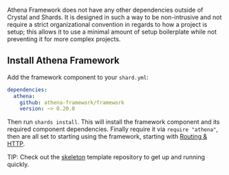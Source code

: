 Athena Framework does not have any other dependencies outside of Crystal and Shards.
It is designed in such a way to be non-intrusive and not require a strict organizational convention in regards to how a project is setup;
this allows it to use a minimal amount of setup boilerplate while not preventing it for more complex projects.

## Install Athena Framework

Add the framework component to your `shard.yml`:

```yaml
dependencies:
  athena:
    github: athena-framework/framework
    version: ~> 0.20.0
```

Then run `shards install`.
This will install the framework component and its required component dependencies.
Finally require it via `require "athena"`, then are all set to starting using the framework, starting with [Routing & HTTP](./routing.md).

TIP: Check out the [skeleton](https://github.com/athena-framework/skeleton) template repository to get up and running quickly.
